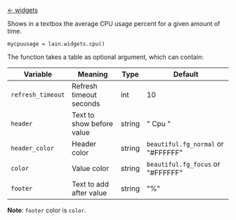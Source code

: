 [<- widgets](https://github.com/copycat-killer/lain/wiki/Widgets)

Shows in a textbox the average CPU usage percent for a given amount of time.

	mycpuusage = lain.widgets.cpu()

The function takes a table as optional argument, which can contain:

Variable | Meaning | Type | Default
--- | --- | --- | ---
`refresh_timeout` | Refresh timeout seconds | int | 10
`header` | Text to show before value | string | " Cpu "
`header_color` | Header color | string | `beautiful.fg_normal` or "#FFFFFF"
`color` | Value color | string | `beautiful.fg_focus` or "#FFFFFF"
`footer` | Text to add after value | string | "%"

**Note**: `footer` color is `color`.